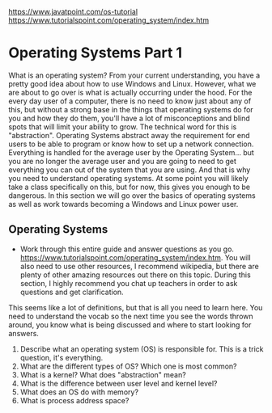https://www.javatpoint.com/os-tutorial
https://www.tutorialspoint.com/operating_system/index.htm

# Operating Systems Part 1
What is an operating system? From your current understanding, you have a pretty good idea about how to use Windows and Linux. However, what we are about to go over is what is actually occurring under the hood. For the every day user of a computer, there is no need to know just about any of this, but without a strong base in the things that operating systems do for you and how they do them, you'll have a lot of misconceptions and blind spots that will limit your ability to grow. The technical word for this is "abstraction". Operating Systems abstract away the requirement for end users to be able to program or know how to set up a network connection. Everything is handled for the average user by the Operating System... but you are no longer the average user and you are going to need to get everything you can out of the system that you are using. And that is why you need to understand operating systems. At some point you will likely take a class specifically on this, but for now, this gives you enough to be dangerous. In this section we will go over the basics of operating systems as well as work towards becoming a Windows and Linux power user.

## Operating Systems
* Work through this entire guide and answer questions as you go.  <https://www.tutorialspoint.com/operating_system/index.htm>. You will also need to use other resources, I recommend wikipedia, but there are plenty of other amazing resources out there on this topic. During this section, I highly recommend you chat up teachers in order to ask questions and get clarification.

This seems like a lot of definitions, but that is all you need to learn here. You need to understand the vocab so the next time you see the words thrown around, you know what is being discussed and where to start looking for answers.

1. Describe what an operating system (OS) is responsible for. This is a trick question, it's everything.
2. What are the different types of OS? Which one is most common?
3. What is a kernel? What does "abstraction" mean?
4. What is the difference between user level and kernel level?   
5. What does an OS do with memory?
6. What is process address space?
